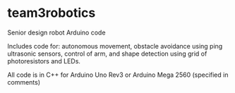 team3robotics
=============

Senior design robot Arduino code

Includes code for: autonomous movement, obstacle avoidance using ping ultrasonic sensors, control of arm,
and shape detection using grid of photoresistors and LEDs.

All code is in C++ for Arduino Uno Rev3 or Arduino Mega 2560 (specified in comments)
